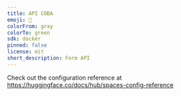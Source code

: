 ```yaml
---
title: API COBA
emoji: 🦀
colorFrom: gray
colorTo: green
sdk: docker
pinned: false
license: mit
short_description: Form API
---
```


Check out the configuration reference at https://huggingface.co/docs/hub/spaces-config-reference
